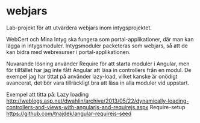 webjars
=======
Lab-projekt för att utvärdera webjars inom intygsprojektet.

WebCert och Mina Intyg ska fungera som portal-applikationer, där man kan lägga in intygsmoduler.
Intygsmoduler packeteras som webjars, så att de kan bidra med webresurser i portal-applikationen.

Nuvarande lösning använder Require för att starta moduler i Angular, men för tillfället har jag inte fått Angular att läsa in controllers från en modul. De exempel jag har tittat på använder lazy-load, vilket kanske är onödigt avancerat, det bör vara tillräckligt bra att läsa in alla moduler vid uppstart.

Exempel att titta på:
Lazy loading
http://weblogs.asp.net/dwahlin/archive/2013/05/22/dynamically-loading-controllers-and-views-with-angularjs-and-requirejs.aspx
Require-setup
https://github.com/tnajdek/angular-requirejs-seed
